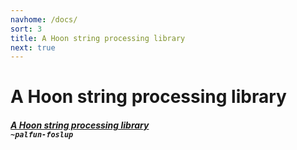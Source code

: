 ```yaml
---
navhome: /docs/
sort: 3
title: A Hoon string processing library
next: true
---
```



# A Hoon string processing library

<div>

<h5><a href="https://github.com/Fang-/urbit-string">A Hoon string processing library</a>
<br />
<code>~palfun-foslup</code></h5>

</div>
